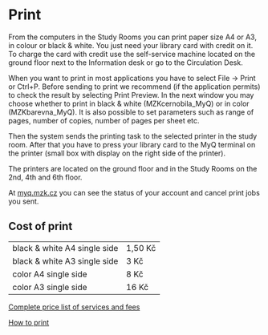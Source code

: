 # Print

From the computers in the Study Rooms you can print paper size A4 or A3, in colour or black & white. You just need your library card with credit on it. To charge the card with credit use the self-service machine located on the ground floor next to the Information desk or go to the Circulation Desk.

<!--![](/images/help/tisk/automat.jpg)-->

When you want to print in most applications you have to select File -> Print or Ctrl+P. Before sending to print we recommend (if the application permits) to check the result by selecting Print Preview. In the next window you may choose whether to print in black & white (MZKcernobila_MyQ) or in color (MZKbarevna_MyQ). It is also possible to set parameters such as range of pages, number of copies, number of pages per sheet etc.

Then the system sends the printing task to the selected printer in the study room. After that you have to press your library card to the MyQ terminal on the printer (small box with display on the right side of the printer). 

The printers are located on the ground floor and in the Study Rooms on the 2nd, 4th and 6th floor.

At <a class="external" href="http://myq.mzk.cz" target="_blank">myq.mzk.cz</a> you can see the status of your account and cancel print jobs you sent.

## Cost of print

<div class="row">
    <div class="col-sm-6">
        <table class="table">
            <tr>
                <td>black & white A4 single side</td>
                <td>1,50 Kč</td>
            </tr>
            <tr>
                <td>black & white A3 single side</td>
                <td>3 Kč</td>
            </tr>
            <tr>
                <td>color A4 single side</td>
                <td>8 Kč</td>
            </tr>
            <tr>
                <td>color A3 single side</td>
                <td>16 Kč</td>
            </tr> 
        </table>
    </div>
</div>

<a class="external" href="http://www.mzk.cz/en/services/fees-and-fines" target="_blank">Complete price list of services and fees</a>
 
[How to print](/en/jak-tisknout)
